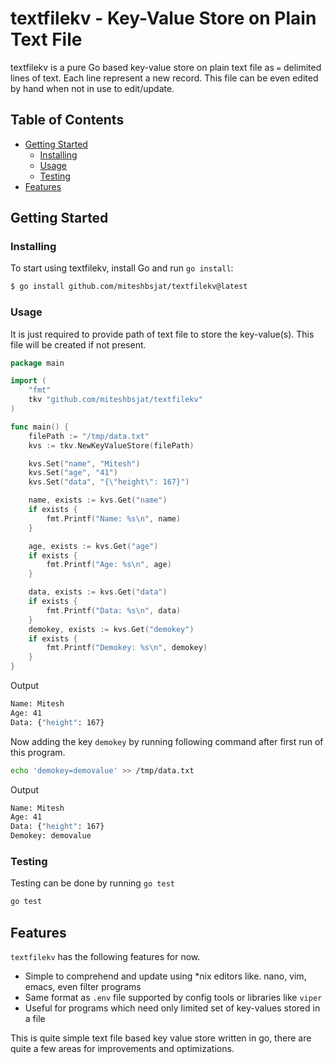 # textfilekv - Key-Value Store on Plain Text File

textfilekv is a pure Go based key-value store on plain text file as `=` delimited lines of text.
Each line represent a new record. This file can be even edited by hand when not in use to edit/update.


## Table of Contents

- [Getting Started](#getting-started)
  - [Installing](#installing)
  - [Usage](#usage)
  - [Testing](#testing)
- [Features](#features)

## Getting Started

### Installing

To start using textfilekv, install Go and run `go install`:

```sh
$ go install github.com/miteshbsjat/textfilekv@latest
```

### Usage

It is just required to provide path of text file to store the key-value(s).
This file will be created if not present.

```go
package main

import (
	"fmt"
	tkv "github.com/miteshbsjat/textfilekv"
)

func main() {
	filePath := "/tmp/data.txt"
	kvs := tkv.NewKeyValueStore(filePath)

	kvs.Set("name", "Mitesh")
	kvs.Set("age", "41")
	kvs.Set("data", "{\"height\": 167}")

	name, exists := kvs.Get("name")
	if exists {
		fmt.Printf("Name: %s\n", name)
	}

	age, exists := kvs.Get("age")
	if exists {
		fmt.Printf("Age: %s\n", age)
	}

	data, exists := kvs.Get("data")
	if exists {
		fmt.Printf("Data: %s\n", data)
	}
	demokey, exists := kvs.Get("demokey")
	if exists {
		fmt.Printf("Demokey: %s\n", demokey)
	}
}
```

Output

```bash
Name: Mitesh
Age: 41
Data: {"height": 167}
```

Now adding the key `demokey` by running following command after first run of this program.
```bash
echo 'demokey=demovalue' >> /tmp/data.txt
```
Output
```bash
Name: Mitesh
Age: 41
Data: {"height": 167}
Demokey: demovalue
```

### Testing

Testing can be done by running `go test`

```bash
go test
```

## Features

`textfilekv` has the following features for now.
* Simple to comprehend and update using *nix editors like. nano, vim, emacs, even filter programs
* Same format as `.env` file supported by config tools or libraries like `viper`
* Useful for programs which need only limited set of key-values stored in a file

This is quite simple text file based key value store written in go, there are quite a few areas for improvements and optimizations. 
